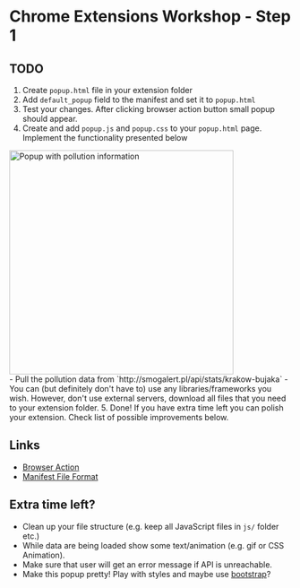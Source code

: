 # Chrome Extensions Workshop - Step 1

## TODO
1. Create `popup.html` file in your extension folder
2. Add `default_popup` field to the manifest and set it to `popup.html`
3. Test your changes. After clicking browser action button small popup should appear.
4. Create and add `popup.js` and `popup.css` to your `popup.html` page. Implement the functionality presented below
<img src="http://i.imgur.com/Fz1xfHz.png" alt="Popup with pollution information" style="width:400px;display:block" />
	- Pull the pollution data from `http://smogalert.pl/api/stats/krakow-bujaka`
	- You can (but definitely don't have to) use any libraries/frameworks you wish. However, don't use external servers, download all files that you need to your extension folder.
5. Done! If you have extra time left you can polish your extension. Check list of possible improvements below.

## Links
- [Browser Action](http://developer.chrome.com/extensions/browserAction.html)
- [Manifest File Format](http://developer.chrome.com/extensions/manifest.html)

## Extra time left?
- Clean up your file structure (e.g. keep all JavaScript files in `js/` folder etc.)
- While data are being loaded show some text/animation (e.g. gif or CSS Animation).
- Make sure that user will get an error message if API is unreachable.
- Make this popup pretty! Play with styles and maybe use [bootstrap](http://getbootstrap.com/)?
